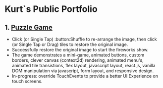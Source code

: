 # Kurt`s Public Portfolio 

  ## 1. [Puzzle Game](https://elkurto.github.io/portfolio/root/static/puzgame.html)
  - Click (or Single Tap) :button:Shuffle to re-arrange the image, then click (or Single Tap or Drag) tiles to restore the original image.  
  - Successfully restore the original image to start the fireworks show. 
  - The game demonstrates a mini-game, animated buttons, custom borders, clever canvas (context2d) rendering, animated menu's, animated tile transistions, flex layout, javascript layout, react.js, vanilla DOM manipulation via javascript, form layout, and responsive design.
  - In-progress: override TouchEvents to provide a better UI Experience on touch screens.

